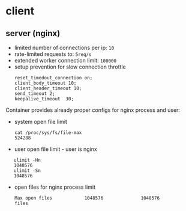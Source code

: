 # client


## server (nginx)
- limited number of connections per ip: `10`
- rate-limited requests to: `5req/s`
- extended worker connection limit: `100000`
- setup prevention for slow connection throttle
    ```
    reset_timedout_connection on;
    client_body_timeout 10;
    client_header_timeout 10;
    send_timeout 2;
    keepalive_timeout  30; 
    ```
Container provides already proper configs for nginx process and user:
- system open file limit
  ```
  cat /proc/sys/fs/file-max
  524288
  ```
- user open file limit - user is nginx
 ```
    ulimit -Hn
    1048576
    ulimit -Sn
    1048576
  ```
- open files for nginx process limit
 
    `Max open files            1048576              1048576              files`
